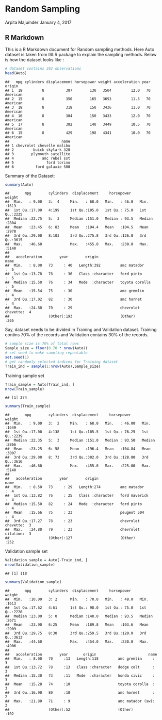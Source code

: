 Random Sampling
================
Arpita Majumder
January 4, 2017

R Markdown
----------

This is a R Markdown document for Random sampling methods. Here Auto dataset is taken from ISLR package to explain the sampling methods. Below is how the dataset looks like :

``` r
# dataset contains 392 observations
head(Auto)
```

    ##   mpg cylinders displacement horsepower weight acceleration year   origin
    ## 1  18         8          307        130   3504         12.0   70 American
    ## 2  15         8          350        165   3693         11.5   70 American
    ## 3  18         8          318        150   3436         11.0   70 American
    ## 4  16         8          304        150   3433         12.0   70 American
    ## 5  17         8          302        140   3449         10.5   70 American
    ## 6  15         8          429        198   4341         10.0   70 American
    ##                        name
    ## 1 chevrolet chevelle malibu
    ## 2         buick skylark 320
    ## 3        plymouth satellite
    ## 4             amc rebel sst
    ## 5               ford torino
    ## 6          ford galaxie 500

Summary of the Dataset:

``` r
summary(Auto)
```

    ##       mpg        cylinders  displacement     horsepower        weight    
    ##  Min.   : 9.00   3:  4     Min.   : 68.0   Min.   : 46.0   Min.   :1613  
    ##  1st Qu.:17.00   4:199     1st Qu.:105.0   1st Qu.: 75.0   1st Qu.:2225  
    ##  Median :22.75   5:  3     Median :151.0   Median : 93.5   Median :2804  
    ##  Mean   :23.45   6: 83     Mean   :194.4   Mean   :104.5   Mean   :2978  
    ##  3rd Qu.:29.00   8:103     3rd Qu.:275.8   3rd Qu.:126.0   3rd Qu.:3615  
    ##  Max.   :46.60             Max.   :455.0   Max.   :230.0   Max.   :5140  
    ##                                                                          
    ##   acceleration        year        origin                          name    
    ##  Min.   : 8.00   73     : 40   Length:392         amc matador       :  5  
    ##  1st Qu.:13.78   78     : 36   Class :character   ford pinto        :  5  
    ##  Median :15.50   76     : 34   Mode  :character   toyota corolla    :  5  
    ##  Mean   :15.54   75     : 30                      amc gremlin       :  4  
    ##  3rd Qu.:17.02   82     : 30                      amc hornet        :  4  
    ##  Max.   :24.80   70     : 29                      chevrolet chevette:  4  
    ##                  (Other):193                      (Other)           :365

Say, dataset needs to be divided in Training and Validation dataset. Training contins 70% of the records and Validation contains 30% of the records.

``` r
# sample size is 70% of total rows
Sample_size = floor(0.70 * nrow(Auto))
# set seed to make sampling repeatable
set.seed(1)
# get randomly selected indices for Training dataset
Train_ind = sample(1:nrow(Auto),Sample_size)
```

Training sample set

``` r
Train_sample = Auto[Train_ind, ]
nrow(Train_sample)
```

    ## [1] 274

``` r
summary(Train_sample)
```

    ##       mpg        cylinders  displacement     horsepower         weight    
    ##  Min.   : 9.00   3:  2     Min.   : 68.0   Min.   : 46.00   Min.   :1649  
    ##  1st Qu.:17.00   4:138     1st Qu.:105.5   1st Qu.: 76.25   1st Qu.:2239  
    ##  Median :22.35   5:  3     Median :151.0   Median : 93.50   Median :2866  
    ##  Mean   :23.25   6: 58     Mean   :196.4   Mean   :104.84   Mean   :3007  
    ##  3rd Qu.:29.00   8: 73     3rd Qu.:302.0   3rd Qu.:128.00   3rd Qu.:3616  
    ##  Max.   :46.60             Max.   :455.0   Max.   :225.00   Max.   :5140  
    ##                                                                           
    ##   acceleration        year        origin                          name    
    ##  Min.   : 8.50   73     : 29   Length:274         amc matador       :  4  
    ##  1st Qu.:13.82   76     : 25   Class :character   ford maverick     :  4  
    ##  Median :15.50   82     : 24   Mode  :character   ford pinto        :  4  
    ##  Mean   :15.66   75     : 23                      peugeot 504       :  4  
    ##  3rd Qu.:17.27   78     : 23                      chevrolet chevette:  3  
    ##  Max.   :24.80   79     : 23                      chevrolet citation:  3  
    ##                  (Other):127                      (Other)           :252

Validation sample set

``` r
Validation_sample = Auto[-Train_ind, ]
nrow(Validation_sample)
```

    ## [1] 118

``` r
summary(Validation_sample)
```

    ##       mpg        cylinders  displacement     horsepower        weight    
    ##  Min.   :10.00   3: 2      Min.   : 70.0   Min.   : 48.0   Min.   :1613  
    ##  1st Qu.:17.62   4:61      1st Qu.: 98.0   1st Qu.: 75.0   1st Qu.:2220  
    ##  Median :23.00   5: 0      Median :140.0   Median : 93.5   Median :2671  
    ##  Mean   :23.90   6:25      Mean   :189.8   Mean   :103.6   Mean   :2909  
    ##  3rd Qu.:29.75   8:30      3rd Qu.:259.5   3rd Qu.:120.0   3rd Qu.:3612  
    ##  Max.   :44.60             Max.   :454.0   Max.   :230.0   Max.   :4906  
    ##                                                                          
    ##   acceleration        year       origin                        name    
    ##  Min.   : 8.00   70     :13   Length:118         amc gremlin     :  3  
    ##  1st Qu.:13.72   78     :13   Class :character   dodge colt      :  3  
    ##  Median :15.30   73     :11   Mode  :character   honda civic     :  3  
    ##  Mean   :15.28   74     :10                      toyota corolla  :  3  
    ##  3rd Qu.:16.90   80     :10                      amc hornet      :  2  
    ##  Max.   :21.80   71     : 9                      amc matador (sw):  2  
    ##                  (Other):52                      (Other)         :102

